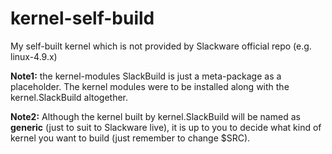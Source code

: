 # kernel-self-build
My self-built kernel which is not provided by Slackware official repo (e.g. linux-4.9.x)

**Note1:** the kernel-modules SlackBuild is just a meta-package as a placeholder. The kernel modules were to be installed along with the kernel.SlackBuild altogether.

**Note2:** Although the kernel built by kernel.SlackBuild will be named as **generic** (just to suit to Slackware live), it is up to you to decide what kind of kernel you want to build (just remember to change $SRC).  
